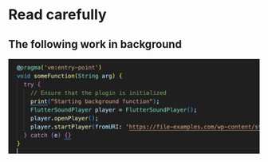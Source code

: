 # Read carefully

## The following work in background

![Target Image](./target.png "Target Image")

